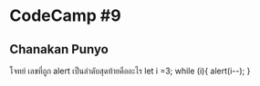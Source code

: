 # CodeCamp #9
## Chanakan Punyo 
โจทย์
เลขที่ถูก alert เป็นลำดับสุดท้ายคืออะไร
let i =3;
while (i){
    alert(i--);
}